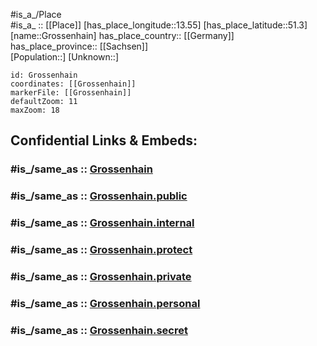 ﻿---
confidential: public
isDeleted: false
location:
- 51.3
- 13.55
mapmarker: city
mapzoom:
- 7
- 12
SpocWebEntityId: 30595
tags:
- geo/City
type: City
---

#is_a_/Place  
#is_a_ :: [[Place]] 
[has_place_longitude::13.55] 
[has_place_latitude::51.3] 
[name::Grossenhain] 
has_place_country:: [[Germany]]  
has_place_province:: [[Sachsen]]  
[Population::] 
[Unknown::] 


```leaflet
id: Grossenhain
coordinates: [[Grossenhain]] 
markerFile: [[Grossenhain]] 
defaultZoom: 11 
maxZoom: 18
```


## Confidential Links & Embeds: 

### #is_/same_as :: [Grossenhain](/_Standards/Earth/Continent/Europe/Europe~Central/Germany/Germany~East/Sachsen/counties~Sachsen/Meißen/cities~Meißen/Großenhain/City/Grossenhain.md) 

### #is_/same_as :: [Grossenhain.public](/_public/Earth/Continent/Europe/Europe~Central/Germany/Germany~East/Sachsen/counties~Sachsen/Meißen/cities~Meißen/Großenhain/City/Grossenhain.public.md) 

### #is_/same_as :: [Grossenhain.internal](/_internal/Earth/Continent/Europe/Europe~Central/Germany/Germany~East/Sachsen/counties~Sachsen/Meißen/cities~Meißen/Großenhain/City/Grossenhain.internal.md) 

### #is_/same_as :: [Grossenhain.protect](/_protect/Earth/Continent/Europe/Europe~Central/Germany/Germany~East/Sachsen/counties~Sachsen/Meißen/cities~Meißen/Großenhain/City/Grossenhain.protect.md) 

### #is_/same_as :: [Grossenhain.private](/_private/Earth/Continent/Europe/Europe~Central/Germany/Germany~East/Sachsen/counties~Sachsen/Meißen/cities~Meißen/Großenhain/City/Grossenhain.private.md) 

### #is_/same_as :: [Grossenhain.personal](/_personal/Earth/Continent/Europe/Europe~Central/Germany/Germany~East/Sachsen/counties~Sachsen/Meißen/cities~Meißen/Großenhain/City/Grossenhain.personal.md) 

### #is_/same_as :: [Grossenhain.secret](/_secret/Earth/Continent/Europe/Europe~Central/Germany/Germany~East/Sachsen/counties~Sachsen/Meißen/cities~Meißen/Großenhain/City/Grossenhain.secret.md)

